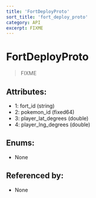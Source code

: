 ```yaml
---
title: 'FortDeployProto'
sort_title: 'fort_deploy_proto'
category: API
excerpt: FIXME
---
```


# FortDeployProto

> FIXME

## Attributes:

- 1: fort_id (string)
- 2: pokemon_id (fixed64)
- 3: player_lat_degrees (double)
- 4: player_lng_degrees (double)

## Enums:

- None

## Referenced by:

- None
